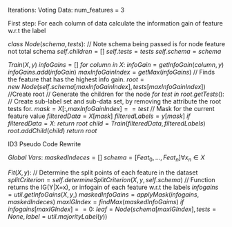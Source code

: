 Iterations:
Voting Data:
num_features = 3

First step: For each column of data calculate the information gain of feature w.r.t the label



$class \ Node(schema, tests):$ // Note schema being passed is for node feature not total schema
	$self.children = []$
	$self.tests = tests$
	$self.schema = schema$

$Train(X,y)$
	$infoGains = []$
	*for* $column$ *in* $X$:
		$infoGain = getInfoGain(column, y)$
		$infoGains.add(infoGain)$
	$maxInfoGainIndex = getMax(infoGains)$ // Finds the feature that has the highest info gain.
	$root = new \ Node(self.schema[maxInfoGainIndex], tests[maxInfoGainIndex])$ //Create root
	// Generate the children for the node
	*for* $test$ *in* $root.getTests()$:
		// Create sub-label set and sub-data set, by removing the attribute the root tests for.
		$mask = X[:, maxInfoGainIndex] == test$ // Mask for the current feature value
		$filteredData = X[mask]$ 
		$filteredLabels = y[mask]$
		*if* $filteredData = X$:
			*return* $root$ 
		$child = Train(filteredData, filteredLabels)$
		$root.addChild(child)$
	*return* $root$



ID3 Pseudo Code Rewrite

$Global \ Vars:$
$maskedIndeces = []$
$schema = [Feat_{0}, \dots, Feat_{n}] \forall x_{n} \in X$

$Fit(X, y)$:
	// Determine the split points of each feature in the dataset
	$splitCriterion = self.determineSplitCriterion(X,y, self.schema)$
	// Function returns the IG(Y|X=x), or infogain of each feature w.r.t the labels
	$infogains = util.getInfoGains(X, y, )$
	$maskedInfoGains = applyMask(infogains, maskedIndeces)$
	$maxIGIndex = findMax(maskedInfoGaims)$
	*if* $infogains[maxIGIndex] == 0$:
	$leaf = Node(schema[maxIGIndex], tests = None, label = util.majorityLabel(y))$
	